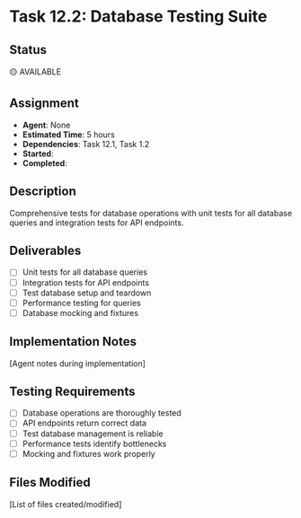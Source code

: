 # Task 12.2: Database Testing Suite

## Status

🟡 AVAILABLE

## Assignment

- **Agent**: None
- **Estimated Time**: 5 hours
- **Dependencies**: Task 12.1, Task 1.2
- **Started**:
- **Completed**:

## Description

Comprehensive tests for database operations with unit tests for all database queries and integration tests for API endpoints.

## Deliverables

- [ ] Unit tests for all database queries
- [ ] Integration tests for API endpoints
- [ ] Test database setup and teardown
- [ ] Performance testing for queries
- [ ] Database mocking and fixtures

## Implementation Notes

[Agent notes during implementation]

## Testing Requirements

- [ ] Database operations are thoroughly tested
- [ ] API endpoints return correct data
- [ ] Test database management is reliable
- [ ] Performance tests identify bottlenecks
- [ ] Mocking and fixtures work properly

## Files Modified

[List of files created/modified]
